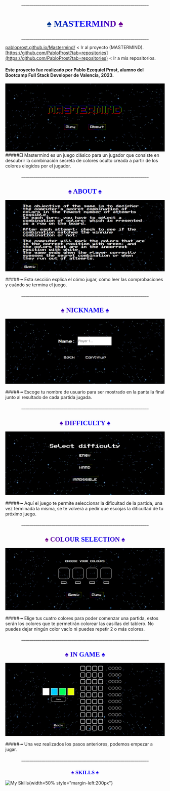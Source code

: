 <link href="https://fonts.cdnfonts.com/css/Public-pixel" rel="stylesheet">
<p align="center">_______________________________________________________________</p>
<h1 style="text-align: center; font-family:'Public pixel'; background-image: linear-gradient(45deg, green, blue, red); -webkit-background-clip: text; color: transparent; font-size: 2em;">♠️ <u>MASTERMIND</u> ♠️</h1>
<p align="center">_______________________________________________________________</p>

[pabloprost.github.io/Mastermind/](pabloprost.github.io/Mastermind/) < Ir al proyecto (MASTERMIND).
[https://github.com/PabloProst?tab=repositories](https://github.com/PabloProst?tab=repositories) < Ir a mis repositorios.


<h4>Este proyecto fue realizado por Pablo Ezequiel Prost, alumno del Bootcamp Full Stack Developer de Valencia, 2023.</h4>

![MAIN PAGE](img/mainpage.png)
#####El Mastermind es un juego clásico para un jugador que consiste en descubrir la combinación secreta de colores oculto creada a partir de los colores elegidos por el jugador.
</br>
<p align="center">_______________________________________________________________</p>
<h1 style="text-align: center; font-family:'Public pixel'; background-image: linear-gradient(45deg, red, blue, purple); -webkit-background-clip: text; color: transparent; font-size: 1.5em;">♠️ <u>ABOUT</u> ♠️</h1>

![ABOUT](img/about.png)

#####↠ Esta sección explica el cómo jugar, cómo leer las comprobaciones y cuándo se termina el juego.
</br>
<p align="center">_______________________________________________________________</p>

<h1 style="text-align: center; font-family:'Public pixel'; background-image: linear-gradient(45deg, red, blue, purple); -webkit-background-clip: text; color: transparent; font-size: 1.5em;">♠️ <u>NICKNAME</u> ♠️</h1>

![NICKNAME](img/nickname.png)

#####↠ Escoge tu nombre de usuario para ser mostrado en la pantalla final junto al resultado de cada partida jugada.
</br>
<p align="center">_______________________________________________________________</p>

<h1 style="text-align: center; font-family:'Public pixel'; background-image: linear-gradient(45deg, red, blue, purple); -webkit-background-clip: text; color: transparent; font-size: 1.5em;">♠️ <u>DIFFICULTY</u> ♠️</h1>

![DIFFICULTY](img/difficulty.png)

#####↠ Aquí el juego te permite seleccionar la dificultad de la partida, una vez terminada la misma, se te volverá a pedir que escojas la dificultad de tu próximo juego.
</br>

<p align="center">_______________________________________________________________</p>

<h1 style="text-align: center; font-family:'Public pixel'; background-image: linear-gradient(45deg, red, blue, purple); -webkit-background-clip: text; color: transparent; font-size: 1.5em;">♠️ <u>COLOUR SELECTION</u> ♠️</h1>

![COLOURSELECTION](img/colourselection.png)

#####↠ Elige tus cuatro colores para poder comenzar una partida, estos serán los colores que te permetirán colorear las casillas del tablero. No puedes dejar ningún color vacío ni puedes repetir 2 o más colores.
</br>
<p align="center">_______________________________________________________________</p>

<h1 style="text-align: center; font-family:'Public pixel'; background-image: linear-gradient(45deg, red, blue, purple); -webkit-background-clip: text; color: transparent; font-size: 1.5em;">♠️ <u>IN GAME</u> ♠️</h1>

![EASYMODE](img/easymode.png)

#####↠ Una vez realizados los pasos anteriores, podemos empezar a jugar.
</br>
<p align="center">_______________________________________________________________</p>



<h1 style="text-align: center; font-family:'Public pixel'; background-image: linear-gradient(45deg, red, blue, purple); -webkit-background-clip: text; color: transparent; font-size: 1.2em;">♠️ <u>SKILLS</u> ♠️</h1>


![My Skills](https://skills.thijs.gg/icons?i=html,js,css){width=50% style="margin-left:200px"}
